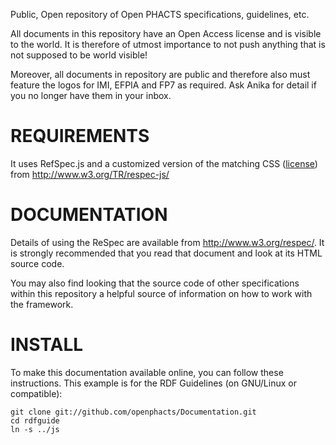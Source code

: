 Public, Open repository of Open PHACTS specifications, guidelines, etc.

All documents in this repository have an Open Access license and is visible to the world.
It is therefore of utmost importance to not push anything that is not supposed to be
world visible!

Moreover, all documents in repository are public and therefore also must feature the
logos for IMI, EFPIA and FP7 as required. Ask Anika for detail if you no longer have them in
your inbox.

REQUIREMENTS
============

It uses RefSpec.js and a customized version of the matching CSS
([license](http://www.w3.org/Consortium/Legal/2002/copyright-software-20021231))
from http://www.w3.org/TR/respec-js/

DOCUMENTATION
=============

Details of using the ReSpec are available from http://www.w3.org/respec/. It is strongly recommended that you read that document and look at its HTML source code.

You may also find looking that the source code of other specifications within this repository a helpful source of information on how to work with the framework.

INSTALL
=======

To make this documentation available online, you can follow these instructions. This example is for the RDF Guidelines (on GNU/Linux or compatible):

    git clone git://github.com/openphacts/Documentation.git
    cd rdfguide
    ln -s ../js

